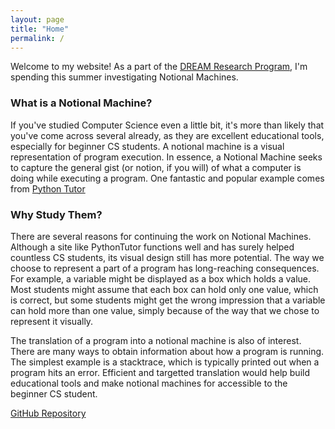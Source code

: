 ```yaml
---
layout: page
title: "Home"
permalink: /
---
```


Welcome to my website! As a part of the [DREAM Research Program](https://tech.mines.edu/dream/), I'm spending this summer investigating Notional Machines.

### What is a Notional Machine?
If you've studied Computer Science even a little bit, it's more than likely that you've come across several already, as they are excellent educational tools, especially for beginner CS students.
A notional machine is a visual representation of program execution. In essence, a Notional Machine seeks to capture the general gist (or notion, if you will) of what a computer is doing while executing a program.
One fantastic and popular example comes from [Python Tutor](https://pythontutor.com/) 

### Why Study Them?
There are several reasons for continuing the work on Notional Machines. Although a site like PythonTutor functions well and has surely helped countless CS students, its visual design still has more potential. The way we choose to represent a part of a program has long-reaching consequences. For example, a variable might be displayed as a box which holds a value. Most students might assume that each box can hold only one value, which is correct, but some students might get the wrong impression that a variable can hold more than one value, simply because of the way that we chose to represent it visually.

The translation of a program into a notional machine is also of interest. There are many ways to obtain information about how a program is running. The simplest example is a stacktrace, which is typically printed out when a program hits an error. Efficient and targetted translation would help build educational tools and make notional machines for accessible to the beginner CS student.


[GitHub Repository](https://github.com/ERoels23/ERoels23.github.io/)
